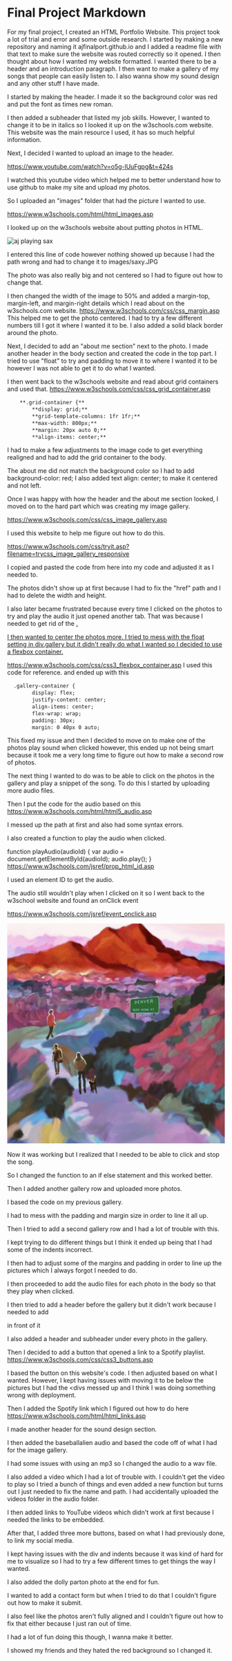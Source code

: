 # Final Project Markdown
For my final project, I created an HTML Portfolio Website. This project took a lot of trial and error and some outside research. 
I started by making a new repository and naming it ajfinalport.github.io and I added a readme file with that text to make sure the website was routed correctly so it opened. 
I then thought about how I wanted my website formatted. I wanted there to be a header and an introduction paragraph. I then want to make a gallery of my songs that people can easily listen to. 
I also wanna show my sound design and any other stuff I have made. 

I started by making the header. I made it so the background color was red and put the font as times new roman. 

I then added a subheader that listed my job skills. However, I wanted to change it to be in italics so I looked it up on the w3schools.com website. This website was the main resource I used, it has so much helpful information. 

Next, I decided I wanted to upload an image to the header. 

https://www.youtube.com/watch?v=o5g-lUuFgpg&t=424s

I watched this youtube video which helped me to better understand how to use github to make my site and upload my photos. 

So I uploaded an "images" folder that had the picture I wanted to use. 

https://www.w3schools.com/html/html_images.asp

I looked up on the w3schools website about putting photos in HTML. 

<img src="saxy.JPG" alt="aj playing sax">

I entered this line of code however nothing showed up because I had the path wrong and had to change it to images/saxy.JPG

The photo was also really big and not centered so I had to figure out how to change that. 

I then changed the width of the image to 50% and added a margin-top, margin-left, and margin-right details which I read about on the w3schools.com website. https://www.w3schools.com/css/css_margin.asp
This helped me to get the photo centered. I had to try a few different numbers till I got it where I wanted it to be. I also added a solid black border around the photo.

Next, I decided to add an "about me section" next to the photo. I made another header in the body section and created the code in the top part. I tried to use "float" to try and padding to move it to where I wanted it to be however I was not able to get it to do what I wanted. 

I then went back to the w3schools website and read about grid containers and used that. https://www.w3schools.com/css/css_grid_container.asp 
      
        **.grid-container {**
            **display: grid;**
            **grid-template-columns: 1fr 1fr;**
            **max-width: 800px;**
            **margin: 20px auto 0;**
            **align-items: center;**

I had to make a few adjustments to the image code to get everything realigned and had to add the grid container to the body. 

The about me did not match the background color so I had to add
background-color: red;
I also added text align: center; to make it centered and not left. 

Once I was happy with how the header and the about me section looked, I moved on to the hard part which was creating my image gallery. 

https://www.w3schools.com/css/css_image_gallery.asp

I used this website to help me figure out how to do this. 

https://www.w3schools.com/css/tryit.asp?filename=trycss_image_gallery_responsive

I copied and pasted the code from here into my code and adjusted it as I needed to. 

The photos didn't show up at first because I had to fix the "href" path and I had to delete the width and height. 

I also later became frustrated because every time I clicked on the photos to try and play the audio it just opened another tab. That was because I needed to get rid of the <a target="_blank" href="doubletakes.png">. 

I then wanted to center the photos more. I tried to mess with the float setting in div.gallery but it didn't really do what I wanted so I decided to use a flexbox container. 

https://www.w3schools.com/css/css3_flexbox_container.asp I used this code for reference. and ended up with this 

      .gallery-container {
            display: flex;
            justify-content: center;
            align-items: center;
            flex-wrap: wrap;
            padding: 30px; 
            margin: 0 40px 0 auto; 

This fixed my issue and then I decided to move on to make one of the photos play sound when clicked however, this ended up not being smart because it took me a very long time to figure out how to make a second row of photos. 

The next thing I wanted to do was to be able to click on the photos in the gallery and play a snippet of the song. To do this I started by uploading more audio files.

Then I put the code for the audio based on this https://www.w3schools.com/html/html5_audio.asp

I messed up the path at first and also had some syntax errors. 

I also created a function to play the audio when clicked. 

function playAudio(audioId) {
            var audio = document.getElementById(audioId);
            audio.play();
        }
https://www.w3schools.com/jsref/prop_html_id.asp

I used an element ID to get the audio. 

The audio still wouldn't play when I clicked on it so I went back to the w3school website and found an onClick event 

https://www.w3schools.com/jsref/event_onclick.asp

<img src="images/gallery/denver.png" alt="Denver" onclick="playAudio('denveraudio')">

Now it was working but I realized that I needed to be able to click and stop the song. 

So I changed the function to an if else statement and this worked better. 

Then I added another gallery row and uploaded more photos. 

I based the code on my previous gallery. 

I had to mess with the padding and margin size in order to line it all up. 

Then I tried to add a second gallery row and I had a lot of trouble with this. 

I kept trying to do different things but I think it ended up being that I had some of the indents incorrect. 

I then had to adjust some of the margins and padding in order to line up the pictures which I always forgot I needed to do. 

I then proceeded to add the audio files for each photo in the body so that they play when clicked. 

I then tried to add a header before the gallery but it didn't work because I needed to add <div class="gallery-header"> in front of it

I also added a header and subheader under every photo in the gallery. 

Then I decided to add a button that opened a link to a Spotify playlist. https://www.w3schools.com/css/css3_buttons.asp

I based the button on this website's code. I then adjusted based on what I wanted. However, I kept having issues with moving it to be below the pictures but I had the <divs messed up and I think I was doing something wrong with deployment.

Then I added the Spotify link which I figured out how to do here https://www.w3schools.com/html/html_links.asp

I made another header for the sound design section. 

I then added the baseballalien audio and based the code off of what I had for the image gallery. 

I had some issues with using an mp3 so I changed the audio to a wav file. 

I also added a video which I had a lot of trouble with. I couldn't get the video to play so I tried a bunch of things and even added a new function but 
turns out I just needed to fix the name and path. I had accidentally uploaded the videos folder in the audio folder. 

I then added links to YouTube videos which didn't work at first because I needed the links to be embedded. 

After that, I added three more buttons, based on what I had previously done, to link my social media. 

I kept having issues with the div and indents because it was kind of hard for me to visualize so I had to try a few different times to get things the way I wanted.

I also added the dolly parton photo at the end for fun. 

I wanted to add a contact form but when I tried to do that I couldn't figure out how to make it submit. 

I also feel like the photos aren't fully aligned and I couldn't figure out how to fix that either because I just ran out of time. 

I had a lot of fun doing this though, I wanna make it better. 

I showed my friends and they hated the red background so I changed it. 










        







      









